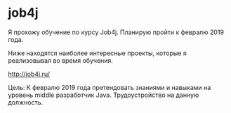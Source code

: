 # job4j

Я прохожу обучение по курсу Job4j. Планирую пройти к февралю 2019 года.

Ниже находятся наиболее интересные проекты, которые я реализовывал во время обучения.

http://job4j.ru/

Цель: К февралю 2019 года претендовать знаниями и навыками на уровень middle разработчик Java. Трудоустройство на данную должность. 
